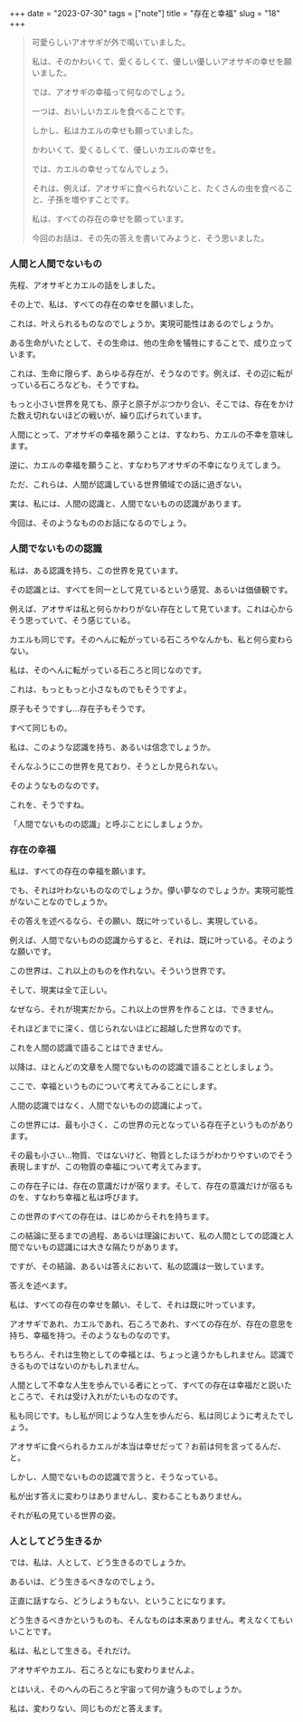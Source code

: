 +++
date = "2023-07-30"
tags = ["note"]
title = "存在と幸福"
slug = "18"
+++

> 可愛らしいアオサギが外で鳴いていました。
>
> 私は、そのかわいくて、愛くるしくて、優しい優しいアオサギの幸せを願いました。
>
> では、アオサギの幸福って何なのでしょう。
>
> 一つは、おいしいカエルを食べることです。
>
> しかし、私はカエルの幸せも願っていました。
>
> かわいくて、愛くるしくて、優しいカエルの幸せを。
>
> では、カエルの幸せってなんでしょう。
>
> それは、例えば、アオサギに食べられないこと、たくさんの虫を食べること、子孫を増やすことです。
>
> 私は、すべての存在の幸せを願っています。
>
> 今回のお話は、その先の答えを書いてみようと、そう思いました。

### 人間と人間でないもの

先程、アオサギとカエルの話をしました。

その上で、私は、すべての存在の幸せを願いました。

これは、叶えられるものなのでしょうか。実現可能性はあるのでしょうか。

ある生命がいたとして、その生命は、他の生命を犠牲にすることで、成り立っています。

これは、生命に限らず、あらゆる存在が、そうなのです。例えば、その辺に転がっている石ころなども、そうですね。

もっと小さい世界を見ても、原子と原子がぶつかり合い、そこでは、存在をかけた数え切れないほどの戦いが、繰り広げられています。

人間にとって、アオサギの幸福を願うことは、すなわち、カエルの不幸を意味します。

逆に、カエルの幸福を願うこと、すなわちアオサギの不幸になりえてしまう。

ただ、これらは、人間が認識している世界領域での話に過ぎない。

実は、私には、人間の認識と、人間でないものの認識があります。

今回は、そのようなもののお話になるのでしょう。

### 人間でないものの認識

私は、ある認識を持ち、この世界を見ています。

その認識とは、すべてを同一として見ているという感覚、あるいは価値観です。

例えば、アオサギは私と何らかわりがない存在として見ています。これは心からそう思っていて、そう感じている。

カエルも同じです。そのへんに転がっている石ころやなんかも、私と何ら変わらない。

私は、そのへんに転がっている石ころと同じなのです。

これは、もっともっと小さなものでもそうですよ。

原子もそうですし...存在子もそうです。

すべて同じもの。

私は、このような認識を持ち、あるいは信念でしょうか。

そんなふうにこの世界を見ており、そうとしか見られない。

そのようなものなのです。

これを、そうですね。

「人間でないものの認識」と呼ぶことにしましょうか。

### 存在の幸福

私は、すべての存在の幸福を願います。

でも、それは叶わないものなのでしょうか。儚い夢なのでしょうか。実現可能性がないことなのでしょうか。

その答えを述べるなら、その願い、既に叶っているし、実現している。

例えば、人間でないものの認識からすると、それは、既に叶っている。そのような願いです。

この世界は、これ以上のものを作れない。そういう世界です。

そして、現実は全て正しい。

なぜなら、それが現実だから。これ以上の世界を作ることは、できません。

それほどまでに深く、信じられないほどに超越した世界なのです。

これを人間の認識で語ることはできません。

以降は、ほとんどの文章を人間でないものの認識で語ることとしましょう。

ここで、幸福というものについて考えてみることにします。

人間の認識ではなく、人間でないものの認識によって。

この世界には、最も小さく、この世界の元となっている存在子というものがあります。

その最も小さい...物質、ではないけど、物質としたほうがわかりやすいのでそう表現しますが、この物質の幸福について考えてみます。

この存在子には、存在の意識だけが宿ります。そして、存在の意識だけが宿るものを、すなわち幸福と私は呼びます。

この世界のすべての存在は、はじめからそれを持ちます。

この結論に至るまでの過程、あるいは理論において、私の人間としての認識と人間でないもの認識には大きな隔たりがあります。

ですが、その結論、あるいは答えにおいて、私の認識は一致しています。

答えを述べます。

私は、すべての存在の幸せを願い、そして、それは既に叶っています。

アオサギであれ、カエルであれ、石ころであれ、すべての存在が、存在の意思を持ち、幸福を持つ。そのようなものなのです。

もちろん、それは生物としての幸福とは、ちょっと違うかもしれません。認識できるものではないのかもしれません。

人間として不幸な人生を歩んでいる者にとって、すべての存在は幸福だと説いたところで、それは受け入れがたいものなのです。

私も同じです。もし私が同じような人生を歩んだら、私は同じように考えたでしょう。

アオサギに食べられるカエルが本当は幸せだって？お前は何を言ってるんだ、と。

しかし、人間でないものの認識で言うと、そうなっている。

私が出す答えに変わりはありませんし、変わることもありません。

それが私の見ている世界の姿。

### 人としてどう生きるか

では、私は、人として、どう生きるのでしょうか。

あるいは、どう生きるべきなのでしょう。

正直に話すなら、どうしようもない、ということになります。

どう生きるべきかというものも、そんなものは本来ありません。考えなくてもいいことです。

私は、私として生きる。それだけ。

アオサギやカエル、石ころとなにも変わりませんよ。

とはいえ、そのへんの石ころと宇宙って何か違うものでしょうか。

私は、変わりない、同じものだと答えます。

